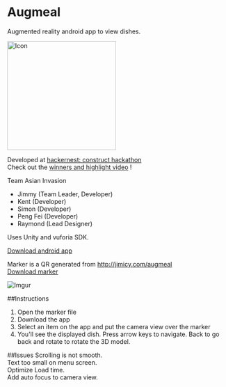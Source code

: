 Augmeal
=======

Augmented reality android app to view dishes.

<img src="http://i.imgur.com/UVF4jTk.png" alt="Icon" height="250" width="250"> 

Developed at [hackernest: construct hackathon](http://hackernest.com/construct/)  
Check out the [winners and highlight video](http://hackernest.com/hackernest-construct-hackathon-winners/) !

Team Asian Invasion

- Jimmy (Team Leader, Developer)
- Kent (Developer)
- Simon (Developer)
- Peng Fei (Developer)
- Raymond (Lead Designer)

Uses Unity and vuforia SDK.

[Download android app](https://github.com/Jimicy/augmeal/blob/master/augmeal.apk?raw=true)

Marker is a QR generated from http://jimicy.com/augmeal  
[Download marker](http://i.imgur.com/dmhVKFx.jpg)

![Imgur](http://i.imgur.com/SbeTMSu.jpg)

##Instructions
1. Open the marker file
2. Download the app
3. Select an item on the app and put the camera view over the marker
4. You'll see the displayed dish. Press arrow keys to navigate. Back to go back and rotate to rotate the 3D model.

##Issues
Scrolling is not smooth.  
Text too small on menu screen.  
Optimize Load time.  
Add auto focus to camera view.
